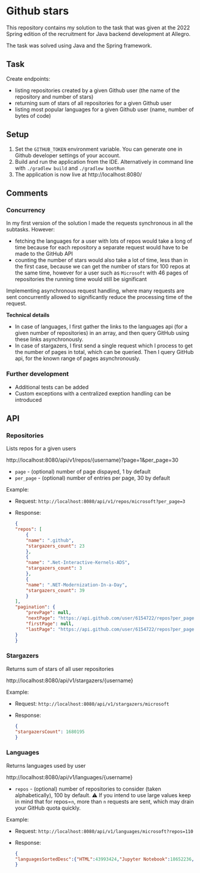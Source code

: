 # Github stars

This repository contains my solution to the task that was given at the 2022 Spring edition of the recruitment for Java backend development at Allegro.

The task was solved using Java and the Spring framework.

## Task

Create endpoints:
* listing repositories created by a given Github user  (the name of the repository and number of stars)
* returning sum of stars of all repositories for a given Github user
* listing most popular languages for a given Github user (name, number of bytes of code)

## Setup

1. Set the `GITHUB_TOKEN` environment variable. You can generate one in Github developer settings of your account.
2. Build and run the application from the IDE. Alternatively in command line with `./gradlew build` and `./gradlew bootRun`
3. The application is now live at http://localhost:8080/

## Comments

### Concurrency
In my first version of the solution I made the requests synchronous in all the subtasks.
However:
* fetching the languages for a user with lots of repos would take a long of time because for each repository a separate request would have to be made to the GitHub API
* counting the number of stars would also take a lot of time, less than in the first case, because we can get the number of stars for 100 repos at the same time, however for a user such as `Microsoft` with 46 pages of repositories the running time would still be significant

Implementing asynchronous request handling, where many requests are sent concurrently allowed to significantly reduce the processing time of the request. 

**Technical details**
* In case of languages, I first gather the links to the languages api (for a given number of repositories) in an array, and then query GitHub using these links asynchronously.
* In case of stargazers, I first send a single request which I process to get the number of pages in total, which can be queried. Then I query GitHub api, for the known range of pages asynchronously.

### Further development
* Additional tests can be added
* Custom exceptions with a centralized exeption handling can be introduced


## API

### Repositories
Lists repos for a given users

http://localhost:8080/api/v1/repos/{username}?page=1&per_page=30

* `page` - (optional) number of page dispayed, 1 by default
* `per_page` - (optional) number of entries per page, 30 by default

Example:

* Request:
  `http://localhost:8080/api/v1/repos/microsoft?per_page=3`

* Response:

    ```json
    {
    "repos": [
        {
        "name": ".github",
        "stargazers_count": 23
        },
        {
        "name": ".Net-Interactive-Kernels-ADS",
        "stargazers_count": 3
        },
        {
        "name": ".NET-Modernization-In-a-Day",
        "stargazers_count": 39
        }
    ],
    "pagination": {
        "prevPage": null,
        "nextPage": "https://api.github.com/user/6154722/repos?per_page=3&page=2",
        "firstPage": null,
        "lastPage": "https://api.github.com/user/6154722/repos?per_page=3&page=1482"
    }
    }
    ```


### Stargazers
Returns sum of stars of all user repositories

http://localhost:8080/api/v1/stargazers/{username}

Example: 

* Request:
  `http://localhost:8080/api/v1/stargazers/microsoft`

* Response:

    ```json
    {
    "stargazersCount": 1680195
    }
    ```

### Languages
Returns languages used by user

http://localhost:8080/api/v1/languages/{username}

* `repos` - (optional) number of repositories to consider (taken alphabetically), 100 by default. ⚠️ If you intend to use large values keep in mind that for repos=`n`, more than `n` requests are sent, which may drain your GitHub quota quickly.

Example:

* Request:
  `http://localhost:8080/api/v1/languages/microsoft?repos=110`

* Response:

    ```json
  {
  "languagesSortedDesc":{"HTML":43993424,"Jupyter Notebook":18652236,"C++":14813723,"C#":13331860,"TypeScript":10895309,"Python":5117802,"PowerShell":3810389,"MATLAB":2889825,"JavaScript":2280998,"Java":1717227,"C":1529813,"Objective-C++":963386,"ABAP":705798,"CSS":590072,"Go":314193,"Shell":312779,"Objective-C":219104,"SCSS":164827,"Julia":161005,"R":139329,"TeX":115205,"EJS":97056,"CMake":65887,"Rich Text Format":47649,"SWIG":46900,"Dockerfile":44633,"Kotlin":39382,"Scala":29552,"Makefile":24957,"F#":23875,"Batchfile":15176,"ASP":13629,"HCL":13314,"Raku":13069,"VBScript":12957,"Mustache":9186,"M":8943,"Roff":8135,"PLpgSQL":5720,"Ruby":5439,"Cuda":3980,"Swift":2923,"TSQL":2854,"ANTLR":2459,"Bicep":2116,"Smarty":949,"Perl":341,"NSIS":165,"Pascal":54}
  }
    ```